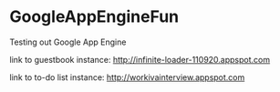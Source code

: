 # GoogleAppEngineFun
Testing out Google App Engine

link to guestbook instance: http://infinite-loader-110920.appspot.com

link to to-do list instance: http://workivainterview.appspot.com
